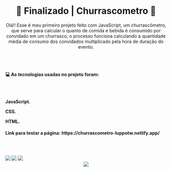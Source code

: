 <div align="center">
<h1> 🚀 Finalizado | Churrascometro 🚀
</div>
  
<p align="center">Olá!! Esse é meu primeiro projeto feito com JavaScript, um churrascômetro, 
 que serve para calcular o quanto de comida e bebida é consumido por convidado em um churrasco, 
 o processo funciona calculando a quantidade média de consumo dos convidados multiplicado pela hora de duração do evento.
  
<br><br>
  
<h4>💻 As tecnologias usadas no projeto foram:
   
<br><br>
   
<p>JavaScript.
<p>CSS.
<p>HTML.
  
<h4>Link para testar a página: https://churrascometro-luppotw.netlify.app/
   
<br><br>
   
<img src=https://user-images.githubusercontent.com/95176596/168699077-07830edf-c893-4721-aeeb-f74b81412f3a.png>
     
<img src=https://user-images.githubusercontent.com/95176596/168699098-193ff400-d8bc-4124-8de1-92cc06aaad6e.png>
  
<img src=https://user-images.githubusercontent.com/95176596/168699129-8e9b1ef9-d123-4883-8309-44beead7b7af.png>
  
<div align="center">
<img src=https://user-images.githubusercontent.com/95176596/168699169-56a6f137-ff4a-4a05-a696-c4383b5928d5.gif>
</div>
